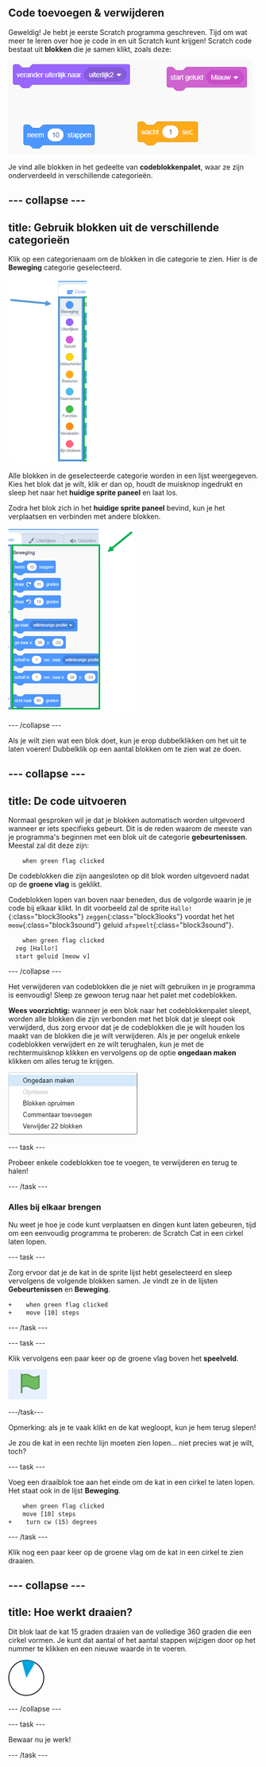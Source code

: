 ## Code toevoegen & verwijderen

Geweldig! Je hebt je eerste Scratch programma geschreven. Tijd om wat meer te leren over hoe je code in en uit Scratch kunt krijgen! Scratch code bestaat uit **blokken** die je samen klikt, zoals deze:

![](images/code1.png)

Je vind alle blokken in het gedeelte van **codeblokkenpalet**, waar ze zijn onderverdeeld in verschillende categorieën.

--- collapse ---
---
title: Gebruik blokken uit de verschillende categorieën
---

Klik op een categorienaam om de blokken in die categorie te zien. Hier is de **Beweging** categorie geselecteerd.

![](images/code2a.png)

Alle blokken in de geselecteerde categorie worden in een lijst weergegeven. Kies het blok dat je wilt, klik er dan op, houdt de muisknop ingedrukt en sleep het naar het **huidige sprite paneel** en laat los.

Zodra het blok zich in het **huidige sprite paneel** bevind, kun je het verplaatsen en verbinden met andere blokken.

![](images/code2b.png)

--- /collapse ---

Als je wilt zien wat een blok doet, kun je erop dubbelklikken om het uit te laten voeren! Dubbelklik op een aantal blokken om te zien wat ze doen.

--- collapse ---
---
title: De code uitvoeren
---

Normaal gesproken wil je dat je blokken automatisch worden uitgevoerd wanneer er iets specifieks gebeurt. Dit is de reden waarom de meeste van je programma's beginnen met een blok uit de categorie **gebeurtenissen**. Meestal zal dit deze zijn:

```blocks3
    when green flag clicked
```

De codeblokken die zijn aangesloten op dit blok worden uitgevoerd nadat op de **groene vlag** is geklikt.

Codeblokken lopen van boven naar beneden, dus de volgorde waarin je je code bij elkaar klikt. In dit voorbeeld zal de sprite `Hallo!`{:class="block3looks"} `zeggen`{:class="block3looks"} voordat het het `meow`{:class="block3sound"} geluid `afspeelt`{:class="block3sound"}.


```blocks3
    when green flag clicked
  zeg [Hallo!]
  start geluid [meow v]
```

--- /collapse ---

Het verwijderen van codeblokken die je niet wilt gebruiken in je programma is eenvoudig! Sleep ze gewoon terug naar het palet met codeblokken.

**Wees voorzichtig:** wanneer je een blok naar het codeblokkenpalet sleept, worden alle blokken die zijn verbonden met het blok dat je sleept ook verwijderd, dus zorg ervoor dat je de codeblokken die je wilt houden los maakt van de blokken die je wilt verwijderen. Als je per ongeluk enkele codeblokken verwijdert en ze wilt terughalen, kun je met de rechtermuisknop klikken en vervolgens op de optie **ongedaan maken** klikken om alles terug te krijgen.

![](images/code6.png)

--- task ---

Probeer enkele codeblokken toe te voegen, te verwijderen en terug te halen!

--- /task ---

### Alles bij elkaar brengen

Nu weet je hoe je code kunt verplaatsen en dingen kunt laten gebeuren, tijd om een eenvoudig programma te proberen: de Scratch Cat in een cirkel laten lopen.

--- task ---

Zorg ervoor dat je de kat in de sprite lijst hebt geselecteerd en sleep vervolgens de volgende blokken samen. Je vindt ze in de lijsten **Gebeurtenissen** en **Beweging**.

```blocks3
+    when green flag clicked
+    move [10] steps
```

--- /task ---

--- task ---

Klik vervolgens een paar keer op de groene vlag boven het **speelveld**.

![](images/code7.png)

---/task---

Opmerking: als je te vaak klikt en de kat wegloopt, kun je hem terug slepen!

Je zou de kat in een rechte lijn moeten zien lopen... niet precies wat je wilt, toch?

--- task ---

Voeg een draaiblok toe aan het einde om de kat in een cirkel te laten lopen. Het staat ook in de lijst **Beweging**.

```blocks3
    when green flag clicked
    move [10] steps
+    turn cw (15) degrees
```

--- /task ---

Klik nog een paar keer op de groene vlag om de kat in een cirkel te zien draaien.

--- collapse ---
---
title: Hoe werkt draaien?
---

Dit blok laat de kat 15 graden draaien van de volledige 360 graden die een cirkel vormen. Je kunt dat aantal of het aantal stappen wijzigen door op het nummer te klikken en een nieuwe waarde in te voeren.

![](images/code9.png)

--- /collapse ---

--- task ---

Bewaar nu je werk!

--- /task ---

